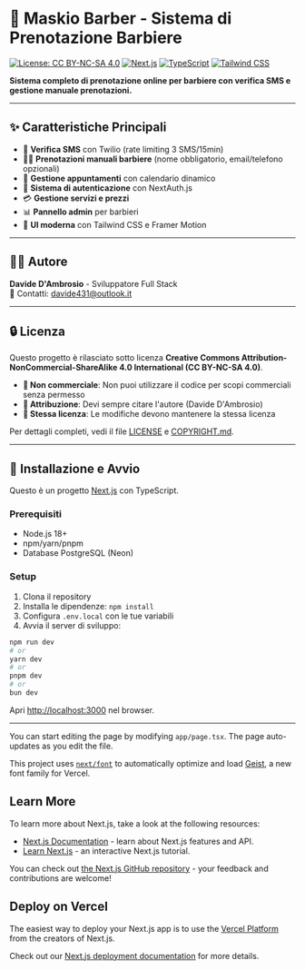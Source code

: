 # 💈 Maskio Barber - Sistema di Prenotazione Barbiere

[![License: CC BY-NC-SA 4.0](https://img.shields.io/badge/License-CC%20BY--NC--SA%204.0-lightgrey.svg)](https://creativecommons.org/licenses/by-nc-sa/4.0/)
[![Next.js](https://img.shields.io/badge/Next.js-14-black)](https://nextjs.org/)
[![TypeScript](https://img.shields.io/badge/TypeScript-5-blue)](https://www.typescriptlang.org/)
[![Tailwind CSS](https://img.shields.io/badge/Tailwind-3-38bdf8)](https://tailwindcss.com/)

**Sistema completo di prenotazione online per barbiere con verifica SMS e gestione manuale prenotazioni.**

---

## ✨ Caratteristiche Principali

- 📱 **Verifica SMS** con Twilio (rate limiting 3 SMS/15min)
- 🧑‍💼 **Prenotazioni manuali barbiere** (nome obbligatorio, email/telefono opzionali)
- 📅 **Gestione appuntamenti** con calendario dinamico
- 🔐 **Sistema di autenticazione** con NextAuth.js
- 💳 **Gestione servizi e prezzi**
- 📊 **Pannello admin** per barbieri
- 🎨 **UI moderna** con Tailwind CSS e Framer Motion

---

## 👨‍💻 Autore

**Davide D'Ambrosio** - Sviluppatore Full Stack  
📧 Contatti: davide431@outlook.it

---

## 🔒 Licenza

Questo progetto è rilasciato sotto licenza **Creative Commons Attribution-NonCommercial-ShareAlike 4.0 International (CC BY-NC-SA 4.0)**.

- **🚫 Non commerciale**: Non puoi utilizzare il codice per scopi commerciali senza permesso
- **👤 Attribuzione**: Devi sempre citare l'autore (Davide D'Ambrosio)
- **🔄 Stessa licenza**: Le modifiche devono mantenere la stessa licenza

Per dettagli completi, vedi il file [LICENSE](LICENSE) e [COPYRIGHT.md](COPYRIGHT.md).

---

## 🚀 Installazione e Avvio

Questo è un progetto [Next.js](https://nextjs.org) con TypeScript.

### Prerequisiti
- Node.js 18+ 
- npm/yarn/pnpm
- Database PostgreSQL (Neon)

### Setup
1. Clona il repository
2. Installa le dipendenze: `npm install`
3. Configura `.env.local` con le tue variabili
4. Avvia il server di sviluppo:

```bash
npm run dev
# or
yarn dev
# or
pnpm dev
# or
bun dev
```

Apri [http://localhost:3000](http://localhost:3000) nel browser.

---

You can start editing the page by modifying `app/page.tsx`. The page auto-updates as you edit the file.

This project uses [`next/font`](https://nextjs.org/docs/app/building-your-application/optimizing/fonts) to automatically optimize and load [Geist](https://vercel.com/font), a new font family for Vercel.

## Learn More

To learn more about Next.js, take a look at the following resources:

- [Next.js Documentation](https://nextjs.org/docs) - learn about Next.js features and API.
- [Learn Next.js](https://nextjs.org/learn) - an interactive Next.js tutorial.

You can check out [the Next.js GitHub repository](https://github.com/vercel/next.js) - your feedback and contributions are welcome!

## Deploy on Vercel

The easiest way to deploy your Next.js app is to use the [Vercel Platform](https://vercel.com/new?utm_medium=default-template&filter=next.js&utm_source=create-next-app&utm_campaign=create-next-app-readme) from the creators of Next.js.

Check out our [Next.js deployment documentation](https://nextjs.org/docs/app/building-your-application/deploying) for more details.